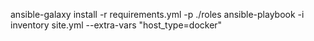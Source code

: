 ansible-galaxy install -r requirements.yml -p ./roles
ansible-playbook -i inventory site.yml --extra-vars "host_type=docker"
